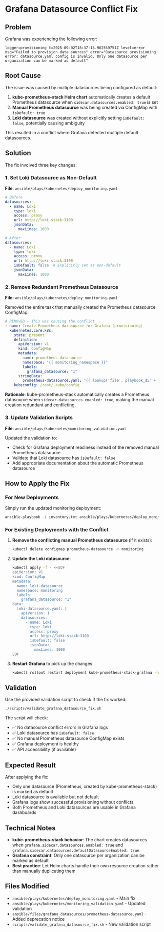 # Grafana Datasource Conflict Fix

## Problem
Grafana was experiencing the following error:
```
logger=provisioning t=2025-09-02T18:37:13.902569751Z level=error msg="Failed to provision data sources" error="Datasource provisioning error: datasource.yaml config is invalid. Only one datasource per organization can be marked as default"
```

## Root Cause
The issue was caused by multiple datasources being configured as default:

1. **kube-prometheus-stack Helm chart** automatically creates a default Prometheus datasource when `sidecar.datasources.enabled: true` is set
2. **Manual Prometheus datasource** was being created via ConfigMap with `isDefault: true`
3. **Loki datasource** was created without explicitly setting `isDefault: false`, potentially causing ambiguity

This resulted in a conflict where Grafana detected multiple default datasources.

## Solution
The fix involved three key changes:

### 1. Set Loki Datasource as Non-Default
**File**: `ansible/plays/kubernetes/deploy_monitoring.yaml`

```yaml
# Before
datasources:
  - name: Loki
    type: loki
    access: proxy
    url: http://loki-stack:3100
    jsonData:
      maxLines: 1000

# After  
datasources:
  - name: Loki
    type: loki
    access: proxy
    url: http://loki-stack:3100
    isDefault: false  # Explicitly set as non-default
    jsonData:
      maxLines: 1000
```

### 2. Remove Redundant Prometheus Datasource
**File**: `ansible/plays/kubernetes/deploy_monitoring.yaml`

Removed the entire task that manually created the Prometheus datasource ConfigMap:
```yaml
# REMOVED - This was causing the conflict
- name: Create Prometheus datasource for Grafana (provisioning)
  kubernetes.core.k8s:
    state: present
    definition:
      apiVersion: v1
      kind: ConfigMap
      metadata:
        name: prometheus-datasource
        namespace: "{{ monitoring_namespace }}"
        labels:
          grafana_datasource: "1"
      stringData:
        prometheus-datasource.yaml: "{{ lookup('file', playbook_dir + '/../../files/grafana_datasources/prometheus-datasource.yaml') }}"
    kubeconfig: /root/.kube/config
```

**Rationale**: kube-prometheus-stack automatically creates a Prometheus datasource when `sidecar.datasources.enabled: true`, making the manual creation redundant and conflicting.

### 3. Update Validation Scripts
**File**: `ansible/plays/kubernetes/monitoring_validation.yaml`

Updated the validation to:
- Check for Grafana deployment readiness instead of the removed manual Prometheus datasource
- Validate that Loki datasource has `isDefault: false`
- Add appropriate documentation about the automatic Prometheus datasource

## How to Apply the Fix

### For New Deployments
Simply run the updated monitoring deployment:
```bash
ansible-playbook -i inventory.txt ansible/plays/kubernetes/deploy_monitoring.yaml
```

### For Existing Deployments with the Conflict
1. **Remove the conflicting manual Prometheus datasource** (if it exists):
   ```bash
   kubectl delete configmap prometheus-datasource -n monitoring
   ```

2. **Update the Loki datasource**:
   ```bash
   kubectl apply -f - <<EOF
   apiVersion: v1
   kind: ConfigMap
   metadata:
     name: loki-datasource
     namespace: monitoring
     labels:
       grafana_datasource: "1"
   data:
     loki-datasource.yaml: |
       apiVersion: 1
       datasources:
         - name: Loki
           type: loki
           access: proxy
           url: http://loki-stack:3100
           isDefault: false
           jsonData:
             maxLines: 1000
   EOF
   ```

3. **Restart Grafana** to pick up the changes:
   ```bash
   kubectl rollout restart deployment kube-prometheus-stack-grafana -n monitoring
   ```

## Validation
Use the provided validation script to check if the fix worked:
```bash
./scripts/validate_grafana_datasource_fix.sh
```

The script will check:
- ✅ No datasource conflict errors in Grafana logs
- ✅ Loki datasource has `isDefault: false`
- ✅ No manual Prometheus datasource ConfigMap exists
- ✅ Grafana deployment is healthy
- ✅ API accessibility (if available)

## Expected Result
After applying the fix:
- Only one datasource (Prometheus, created by kube-prometheus-stack) is marked as default
- Loki datasource is available but not default
- Grafana logs show successful provisioning without conflicts
- Both Prometheus and Loki datasources are usable in Grafana dashboards

## Technical Notes
- **kube-prometheus-stack behavior**: The chart creates datasources when `grafana.sidecar.datasources.enabled: true` and `grafana.sidecar.datasources.defaultDatasourceEnabled: true`
- **Grafana constraint**: Only one datasource per organization can be marked as default
- **Best practice**: Let Helm charts handle their own resource creation rather than manually duplicating them

## Files Modified
- `ansible/plays/kubernetes/deploy_monitoring.yaml` - Main fix
- `ansible/plays/kubernetes/monitoring_validation.yaml` - Updated validation
- `ansible/files/grafana_datasources/prometheus-datasource.yaml` - Added deprecation notice
- `scripts/validate_grafana_datasource_fix.sh` - New validation script
